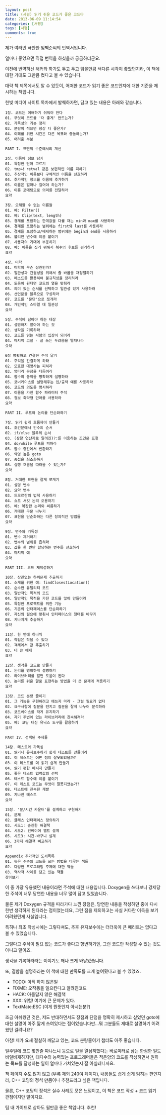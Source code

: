 ```yaml
---
layout: post
title: (서평) 읽기 쉬운 코드가 좋은 코드다
date: 2013-06-09 11:14:54
categories: [서평]
tags: [서평]
comments: true
---
```

제가 여러번 극찬한 임백준씨의 번역서입니다.

얼마나 좋았으면 직접 번역을 하셨을까 궁금하더군요.

이전에 번역하신 해커와 화가도 두고 두고 읽을만큼 색다른 시각이 좋았던지라, 이 책에 대한 기대도 그만큼 컸다고 볼 수 있습니다.


대략 책 제목에서도 알 수 있듯이, 어떠한 코드가 읽기 좋은 코드인지에 대한 기준을 제시하는 책입니다.

한빛 미디어 사이트 목차에서 발췌하자면, 담고 있는 내용은 아래와 같습니다.

    1장. 코드는 이해하기 쉬워야 한다
    01. 무엇이 코드를 '더 좋게' 만드는가?  
    02. 가독성의 기본 정리  
    03. 분량이 적으면 항상 더 좋은가?  
    04. 이해를 위한 시간은 다른 목표와 충돌하는가?  
    05. 어려운 부분  

    PART I. 표면적 수준에서의 개선

    2장. 이름에 정보 담기
    01. 특정한 단어 고르기  
    02. tmp나 retval 같은 보편적인 이름 피하기  
    03. 추상적인 이름보다 구체적인 이름을 선호하라  
    04. 추가적인 정보를 이름에 추가하기  
    05. 이름은 얼마나 길어야 하는가?  
    06. 이름 포메팅으로 의미를 전달하라  
    요약  

    3장. 오해할 수 없는 이름들
    01. 예: Filter()  
    02. 예: Clip(text, length)  
    03. 경계를 포함하는 한계값을 다룰 때는 min과 max를 사용하라  
    04. 경계를 포함하는 범위에는 first와 last를 사용하라  
    05. 경계를 포함하고/배제하는 범위에는 begin과 end를 사용하라  
    06. 불리언 변수에 이름 붙이기  
    07. 사용자의 기대에 부응하기  
    08. 예: 이름을 짓기 위해서 복수의 후보를 평가하기  
    요약  

    4장. 미학
    01. 미학이 무슨 상관인가?  
    02. 일관성과 간결성을 위해서 줄 바꿈을 재정렬하기  
    03. 메소드를 활용하여 불규칙성을 정리하라  
    04. 도움이 된다면 코드의 열을 맞춰라  
    05. 의미 있는 순서를 선택하고 일관성 있게 사용하라  
    06. 선언문을 블록으로 구성하라  
    07. 코드를 '문단'으로 쪼개라  
    08. 개인적인 스타일 대 일관성  
    요약  	
        
    5장. 주석에 담아야 하는 대상
    01. 설명하지 말아야 하는 것  
    02. 생각을 기록하라  
    03. 코드를 읽는 사람의 입장이 되어라  
    04. 마지막 고찰 - 글 쓰는 두려움을 떨쳐내라  
    요약  
        
    6장 명확하고 간결한 주석 달기
    01. 주석을 간결하게 하라  
    02. 모호한 대명사는 피하라  
    03. 엉터리 문장을 다듬어라  
    04. 함수의 동작을 명확하게 설명하라  
    05. 코너케이스를 설명해주는 입/출력 예를 사용하라  
    06. 코드의 의도를 명시하라  
    07. 이름을 가진 함수 파라미터 주석  
    08. 정보 축약형 단어를 사용하라  
    요약  
        
    PART II. 루프와 논리를 단순화하기

    7장. 읽기 쉽게 흐름제어 만들기
    01. 조건문에서 인수의 순서  
    02. if/else 블록의 순서  
    03. (삼항 연산자로 알려진)?:를 이용하는 조건문 표현  
    04. do/while 루프를 피하라  
    05. 함수 중간에서 반환하기  
    06. 악명 높은 goto  
    07. 중첩을 최소화하기  
    08. 실행 흐름을 따라올 수 있는가?  
    요약  
        
    8장. 거대한 표현을 잘게 쪼개기
    01. 설명 변수  
    02. 요약 변수  
    03. 드모르간의 법칙 사용하기  
    04. 쇼트 서킷 논리 오용하기  
    05. 예: 복잡한 논리와 씨름하기  
    06. 거대한 구문 나누기  
    07. 표현을 단순화하는 다른 창의적인 방법들  
    요약  
        
    9장. 변수와 가독성
    01. 변수 제거하기  
    02. 변수의 범위를 좁혀라  
    03. 값을 한 번만 할당하는 변수를 선호하라  
    04. 마지막 예  
    요약  
        
    PART III. 코드 재작성하기

    10장. 상관없는 하위문제 추출하기
    01. 소개를 위한 예: findClosestLocation()  
    02. 순수한 유틸리티 코드  
    03. 일반적인 목적의 코드  
    04. 일반적인 목적을 가진 코드를 많이 만들어라  
    05. 특정한 프로젝트를 위한 기능  
    06. 기존의 인터페이스를 단순화하기  
    07. 자신의 필요에 맞춰서 인터페이스의 형태를 바꾸기  
    08. 지나치게 추출하기  
    요약  
        
    11장. 한 번에 하나씩
    01. 작업은 작을 수 있다  
    02. 객체에서 값 추출하기  
    03. 더 큰 예제  
    요약  
        
    12장. 생각을 코드로 만들기
    01. 논리를 명확하게 설명하기  
    02. 라이브러리를 알면 도움이 된다  
    03. 논리를 쉬운 말로 표현하는 방법을 더 큰 문제에 적용하기  
    요약  
        
    13장. 코드 분량 줄이기
    01. 그 기능을 구현하려고 애쓰지 마라 - 그럴 필요가 없다  
    02. 요구사항에 질문을 던지고 질문을 잘게 나누어 분석하라  
    03. 코드베이스를 작게 유지하기  
    04. 자기 주변에 있는 라이브러리에 친숙해져라  
    05. 예: 코딩 대신 유닉스 도구를 활용하기  
    요약  

    PART IV. 선택된 주제들
        
    14장. 테스트와 가독성
    01. 읽거나 유지보수하기 쉽게 테스트를 만들어라  
    02. 이 테스트는 어떤 점이 잘못되었을까?  
    03. 이 테스트를 더 읽기 쉽게 만들기  
    04. 읽기 편한 메시지 만들기  
    05. 좋은 테스트 입력값의 선택  
    06. 테스트 함수에 이름 붙이기  
    07. 이 테스트 코드는 무엇이 잘못되었는가?  
    08. 테스트에 친숙한 개발  
    09. 지나친 테스트  
    요약  
        
    15장. '분/시간 카운터'를 설계하고 구현하기
    01. 문제  
    02. 클래스 인터페이스 정의하기  
    03. 시도1: 순진한 해결책  
    04. 시도2: 컨베이어 벨트 설계  
    05. 시도3: 시간-바구니 설계  
    06. 3가지 해결책 비교하기  
    요약  
        
    Appendix 추가적인 도서목록
    01. 높은 수준의 코드를 쓰는 방법을 다루는 책들  
    02. 다양한 프로그래밍 주제에 대한 책들  
    03. 역사적 사례를 담고 있는 책들  
    찾아보기

이 중 가장 유용했던 내용이라면 주석에 대한 내용입니다.
Doxygen을 쓰다보니 강제당한 주석이 너무 당연한 내용을 너무 많이 담고 있었습니다.

물론 제가 Doxygen 규격을 따라가다 느낀 장점은, 당연한 내용을 작성하던 중에 다시 한번 생각하게 된다라는 점이었는데요, 그런 점을 제외하고는 사실 커다란 이득을 보기 어려웠던게 사실입니다.

특히나 최초 작성시에는 그렇다쳐도, 추후 유지보수에는 더더욱이 큰 메리트는 없다고 볼 수 있었습니다.

그렇다고 주석이 필요 없는 코드가 좋다고 항변하기엔, 그런 코드만 작성할 수 있는 것도 아니고 말이죠.


생각을 기록하라라는 이야기도 꽤나 크게 와닿았습니다.

또, 결함을 설명하라는 이 책에 대한 만족도를 크게 높여줬다고 볼 수 있었죠.

* TODO: 아직 하지 않은일
* FIXME: 오작동을 일으킨다고 알려진코드
* HACK: 아름답지 않은 해결책
* XXX: 위험! 여기에 큰 문제가 있다.
* TextMate:ESC (이게 뭔뜻인지 아시는분?)


조금 아쉬웠던 것은, 저도 반대하면서도 장점과 단점을 명확히 제시하고 싶었던 goto에대한 설명이 아주 짧게 쓰여있다는 점이었습니다만...뭐 그분들도 제대로 설명하기 어려웠던 걸려나요?


아참! 제가 요새 절실히 깨닳고 있는, 코드 분량줄이기 챕터도 아주 좋습니다.

일주일에 코드 몇만줄 짜냐느니 등으로 일을 열심히했다는 바로미터로 삼는 한심한 일도 비일비재하지만, 대다수의 능력있는 프로그래머들은 적은양의 코드를 작성하면서 원하는 목표를 달성하는 일이 얼마나 가치있는지 잘 아실테니까요.


책 페이지 수도 많지 않고 (부록 제외 240여 페이지), 내용들도 쉽게 쉽게 읽히는 편인지라, C++ 코딩의 정석 만큼이나 추천드리고 싶은 책입니다.

물론, C++ 코딩의 정석은 실수 사례도 모은 느낌이고, 이 책은 코드 작성 + 코드 읽기 관점이지만 말이지요.

팀 내 가이드로 삼아도 될만큼 좋은 책입니다. 추천!
